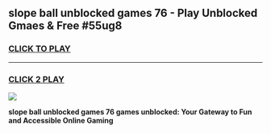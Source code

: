 
## slope ball unblocked games 76 - Play Unblocked Gmaes & Free #55ug8
<h3>
<a href="https://news.freeplayer.one?title=slope_ball_unblocked_games_76&ref=24F">CLICK TO PLAY</a></h3>
<hr>

<h3>
<a href="https://news.freeplayer.one?title=slope_ball_unblocked_games_76&ref=24F">CLICK 2 PLAY</a>
  
</h3>

<a href="https://news.freeplayer.one?title=slope_ball_unblocked_games_76&ref=24F/"><img src="https://clearcache.store/games.png"></a>


**slope ball unblocked games 76 games unblocked: Your Gateway to Fun and Accessible Online Gaming**
